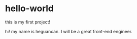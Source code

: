 # hello-world
this is my first project!

hi! my name is heguancan.
I will be a great front-end engineer.
